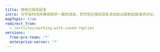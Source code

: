 ```yaml
---
title: 使用已保存回复
intro: 为节省时间并确保提供一致的消息，您可将已保存回复添加到议题和拉取请求评论。
mapTopic: true
redirect_from:
  - /articles/working-with-saved-replies
versions:
  free-pro-team: '*'
  enterprise-server: '*'
---
```



